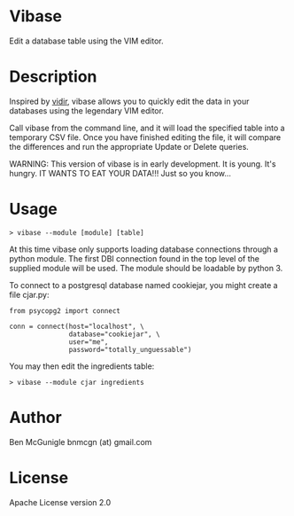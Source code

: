 # Vibase

Edit a database table using the VIM editor.

# Description

Inspired by [vidir](https://github.com/trapd00r/vidir), vibase allows you to quickly edit the data in your databases using the legendary VIM editor. 

Call vibase from the command line, and it will load the specified table into a temporary CSV file. Once you have finished editing the file, it will compare the differences and run the appropriate Update or Delete queries.

WARNING: This version of vibase is in early development. It is young. It's hungry. IT WANTS TO EAT YOUR DATA!!! Just so you know...

# Usage

    > vibase --module [module] [table] 

At this time vibase only supports loading database connections through a python module. The first DBI connection found in the top level of the supplied module will be used. The module should be loadable by python 3.

To connect to a postgresql database named cookiejar, you might create a file cjar.py:

    from psycopg2 import connect

    conn = connect(host="localhost", \
                   database="cookiejar", \
                   user="me",
                   password="totally_unguessable")

You may then edit the ingredients table:

    > vibase --module cjar ingredients

# Author

Ben McGunigle bnmcgn (at) gmail.com

# License

Apache License version 2.0
